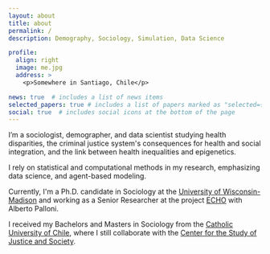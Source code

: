 ```yaml
---
layout: about
title: about
permalink: /
description: Demography, Sociology, Simulation, Data Science

profile:
  align: right
  image: me.jpg
  address: >
    <p>Somewhere in Santiago, Chile</p>

news: true  # includes a list of news items
selected_papers: true # includes a list of papers marked as "selected={true}"
social: true  # includes social icons at the bottom of the page
---
```


I’m a sociologist, demographer, and data scientist studying health disparities, the criminal justice system's consequences for health and social integration, and the link between health inequalities and epigenetics.

I rely on statistical and computational methods in my research, emphasizing data science, and agent-based modeling.

Currently, I'm a Ph.D. candidate in Sociology at the [University of Wisconsin-Madison](http://www.ssc.wisc.edu/soc/) and working as a Senior Researcher at the project [ECHO](https://echo-erc.csic.es/) with Alberto Palloni.


I received my Bachelors and Masters in Sociology from the [Catholic University of Chile](http://sociologia.uc.cl/), where I still collaborate with the [Center for the Study of Justice and Society](http://justiciaysociedad.uc.cl/).